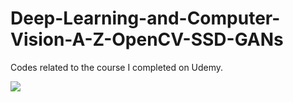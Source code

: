 # Deep-Learning-and-Computer-Vision-A-Z-OpenCV-SSD-GANs
Codes related to the course I completed on Udemy. 

[![](https://www.youtube.com/watch?v=vKAPaFN5hDg)]()
